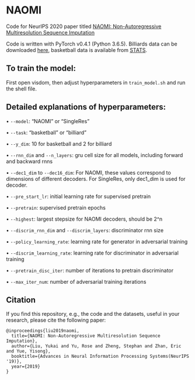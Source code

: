 # NAOMI

Code for NeurIPS 2020 paper titled [NAOMI: Non-Autoregressive Multiresolution Sequence Imputation](https://arxiv.org/abs/1901.10946)

Code is written with PyTorch v0.4.1 (Python 3.6.5). Billiards data can be downloaded [here](https://drive.google.com/open?id=17Ov4nwshLbn13w8qLuH8LNvzXzMTcjJt), basketball data is available from [STATS](https://www.stats.com/data-science/).

## To train the model:

First open visdom, then adjust hyperparameters in `train_model.sh` and run the shell file.

## Detailed explanations of hyperparameters:

•	`--model`: “NAOMI” or “SingleRes”

•	`--task`: “basketball” or “billiard”

•	`--y_dim`: 10 for basketball and 2 for billiard

•	`--rnn_dim` and `--n_layers`: gru cell size for all models, including forward and backward rnns

•	`--dec1_dim` to `--dec16_dim`: For NAOMI, these values correspond to dimensions of different decoders. For SingleRes, only dec1_dim is used for decoder.

•	`--pre_start_lr`: initial learning rate for supervised pretrain

•	`--pretrain`: supervised pretrain epochs

•	`--highest`: largest stepsize for NAOMI decoders, should be 2^n

•	`--discrim_rnn_dim` and `--discrim_layers`: discriminator rnn size

•	`--policy_learning_rate`: learning rate for generator in adversarial training

•	`--discrim_learning_rate`: learning rate for discriminator in adversarial training

•	`--pretrain_disc_iter`: number of iterations to pretrain discriminator

•	`--max_iter_num`: number of adversarial training iterations


## Citation

If you find this repository, e.g., the code and the datasets, useful in your research, please cite the following paper:
```
@inproceedings{liu2019naomi,
  title={NAOMI: Non-Autoregressive Multiresolution Sequence Imputation},
  author={Liu, Yukai and Yu, Rose and Zheng, Stephan and Zhan, Eric and Yue, Yisong},
  booktitle={Advances in Neural Information Processing Systems(NeurIPS '19)},
  year={2019}
}
```
